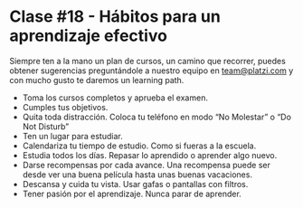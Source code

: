 # Clase #18 - Hábitos para un aprendizaje efectivo

Siempre ten a la mano un plan de cursos, un camino que recorrer, puedes obtener sugerencias preguntándole a nuestro equipo en team@platzi.com y con mucho gusto te daremos un learning path.

* Toma los cursos completos y aprueba el examen.
* Cumples tus objetivos.
* Quita toda distracción. Coloca tu teléfono en modo “No Molestar” o “Do Not Disturb”
* Ten un lugar para estudiar.
* Calendariza tu tiempo de estudio. Como si fueras a la escuela.
* Estudia todos los días. Repasar lo aprendido o aprender algo nuevo.
* Darse recompensas por cada avance. Una recompensa puede ser desde ver una buena película hasta unas buenas vacaciones.
* Descansa y cuida tu vista. Usar gafas o pantallas con filtros.
* Tener pasión por el aprendizaje. Nunca parar de aprender.

